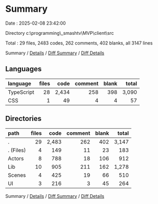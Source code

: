 # Summary

Date : 2025-02-08 23:42:00

Directory c:\\programming\\_smashtv\\MVP\\client\\src

Total : 29 files,  2483 codes, 262 comments, 402 blanks, all 3147 lines

Summary / [Details](details.md) / [Diff Summary](diff.md) / [Diff Details](diff-details.md)

## Languages
| language | files | code | comment | blank | total |
| :--- | ---: | ---: | ---: | ---: | ---: |
| TypeScript | 28 | 2,434 | 258 | 398 | 3,090 |
| CSS | 1 | 49 | 4 | 4 | 57 |

## Directories
| path | files | code | comment | blank | total |
| :--- | ---: | ---: | ---: | ---: | ---: |
| . | 29 | 2,483 | 262 | 402 | 3,147 |
| . (Files) | 4 | 149 | 11 | 23 | 183 |
| Actors | 8 | 788 | 18 | 106 | 912 |
| Lib | 10 | 905 | 211 | 162 | 1,278 |
| Scenes | 4 | 425 | 19 | 66 | 510 |
| UI | 3 | 216 | 3 | 45 | 264 |

Summary / [Details](details.md) / [Diff Summary](diff.md) / [Diff Details](diff-details.md)
